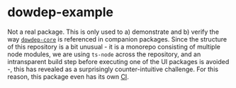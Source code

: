 # dowdep-example

Not a real package.
This is only used to a) demonstrate and b) verify the way [`dowdep-core`](../core) is referenced in companion packages.
Since the structure of this repository is a bit unusual - it is a monorepo consisting of multiple node modules, we are using `ts-node` across the repository, and an intransparent build step before executing one of the UI packages is avoided -, this has revealed as a surprisingly counter-intuitive challenge.
For this reason, this package even has its own [CI](/.github/workflows/example.test.yml).
